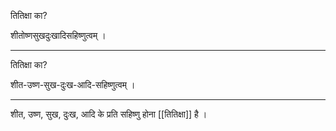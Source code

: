 तितिक्षा का?

शीतोष्णसुखदुःखादिसहिष्णुत्वम् ।

---

तितिक्षा का?

शीत-उष्ण-सुख-दुःख-आदि-सहिष्णुत्वम् ।

---

शीत, उष्ण, सुख, दुःख, आदि के प्रति सहिष्णु होना [[तितिक्षा]] है ।